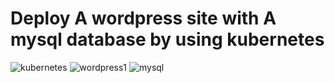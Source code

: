  # Deploy A wordpress site with  A mysql database by using kubernetes  

![kubernetes](https://github.com/Ranaahmedit/wordpress-project/assets/127610751/401e01ee-75aa-46c9-af89-fe40f7980178) 
![wordpress1](https://github.com/Ranaahmedit/wordpress-project/assets/127610751/9a469ca0-fd1a-4765-9c61-b53b56752923)
![mysql](https://github.com/Ranaahmedit/wordpress-project/assets/127610751/a7f57994-9168-43d9-87d1-c4baf2baeeb1)

